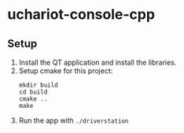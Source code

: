 # uchariot-console-cpp

## Setup
1. Install the QT application and install the libraries.
2. Setup cmake for this project:
    ```
    mkdir build
    cd build
    cmake ..
    make
    ```
3. Run the app with ```./driverstation```
